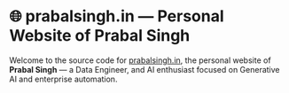 # 🌐 prabalsingh.in — Personal Website of Prabal Singh

Welcome to the source code for [prabalsingh.in](https://prabalsingh.in), the personal website of **Prabal Singh** — a Data Engineer, and AI enthusiast focused on Generative AI and enterprise automation.


